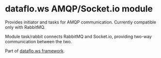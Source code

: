 dataflo.ws AMQP/Socket.io module
======================

Provides initiator and tasks for AMQP communication.
Currently compatible only with RabbitMQ.

Module task/rabbit connects RabbitMQ and Socket.io,
providing two-way communication between the two.

Part of [dataflo.ws framework](https://github.com/apla/dataflo.ws).
